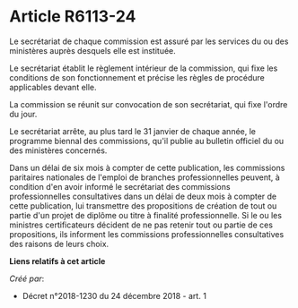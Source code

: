 # Article R6113-24

Le secrétariat de chaque commission est assuré par les services du ou des ministères auprès desquels elle est instituée.

Le secrétariat établit le règlement intérieur de la commission, qui fixe les conditions de son fonctionnement et précise les
règles de procédure applicables devant elle.

La commission se réunit sur convocation de son secrétariat, qui fixe l'ordre du jour.

Le secrétariat arrête, au plus tard le 31 janvier de chaque année, le programme biennal des commissions, qu'il publie au
bulletin officiel du ou des ministères concernés.

Dans un délai de six mois à compter de cette publication, les commissions paritaires nationales de l'emploi de branches
professionnelles peuvent, à condition d'en avoir informé le secrétariat des commissions professionnelles consultatives dans
un délai de deux mois à compter de cette publication, lui transmettre des propositions de création de tout ou partie d'un
projet de diplôme ou titre à finalité professionnelle. Si le ou les ministres certificateurs décident de ne pas retenir tout
ou partie de ces propositions, ils informent les commissions professionnelles consultatives des raisons de leurs choix.

**Liens relatifs à cet article**

_Créé par_:

  - Décret n°2018-1230 du 24 décembre 2018 - art. 1
